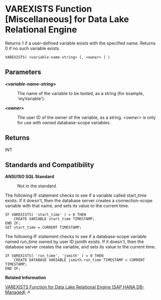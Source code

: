 <!-- loio81ffd1036ce210149ae9c943fab6d1c1 -->

# VAREXISTS Function \[Miscellaneous\] for Data Lake Relational Engine

Returns 1 if a user-defined variable exists with the specified name. Returns 0 if no such variable exists.



```
VAREXISTS( <variable-name-string> [, <owner> ] )
```



<a name="loio81ffd1036ce210149ae9c943fab6d1c1__VAREXISTS_parm1"/>

## Parameters


<dl>
<dt><b>

*<variable-name-string\>* 

</b></dt>
<dd>

The name of the variable to be tested, as a string \(for example, 'myVariable'\).



</dd><dt><b>

*<owner\>*

</b></dt>
<dd>

The user ID of the owner of the variable, as a string. *<owner\>* is only for use with owned database-scope variables.



</dd>
</dl>



<a name="loio81ffd1036ce210149ae9c943fab6d1c1__VAREXISTS_returns1"/>

## Returns

INT



<a name="loio81ffd1036ce210149ae9c943fab6d1c1__VAREXISTS_standards1"/>

## Standards and Compatibility


<dl>
<dt><b>

ANSI/ISO SQL Standard

</b></dt>
<dd>

Not in the standard.



</dd>
</dl>



The following IF statement checks to see if a variable called start\_time exists. If it doesn't, then the database server creates a connection-scope variable with that name, and sets its value to the current time.

```
IF VAREXISTS( 'start_time' ) = 0 THEN
    CREATE VARIABLE start_time TIMESTAMP;
END IF;
SET start_time = CURRENT TIMESTAMP;
```

The following IF statement checks to see if a database-scope variable named run\_time owned by user ID jsmith exists. If it doesn't, then the database server creates the variable, and sets its value to the current time.

```
IF VAREXISTS( 'run_time', 'jsmith' ) = 0 THEN
    CREATE DATABASE VARIABLE jsmith.run_time TIMESTAMP = CURRENT TIMESTAMP;
END IF;
```

**Related Information**  


[VAREXISTS Function for Data Lake Relational Engine (SAP HANA DB-Managed)](https://help.sap.com/viewer/a898e08b84f21015969fa437e89860c8/2023_2_QRC/en-US/bf6a50154e834de2b212bb738f57143a.html "Returns 1 if a user-defined variable exists with the specified name. Returns 0 if no such variable exists.") :arrow_upper_right:

